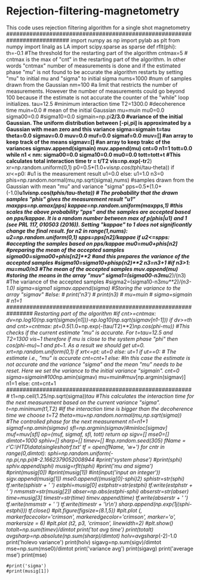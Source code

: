 # Rejection-filtering-magnetometry
This code uses rejection filtering algorithm for a single shot magnetometry
###########################################################################
import numpy as np
import pylab as plt
from numpy import linalg as LA
import scipy.sparse as sparse
def rflt(phi): 
    th=-0.1 #The threshold for the restarting part of the algorithm
    cntmax=5 # cntmax is the max of "cnt" in the restarting part of the algorithm. In other words "cntmax" number of measurements is done and if the estimated phase "mu" is not found to be accurate the algorithm restarts by setting "mu" to initial mu and "sigma" to initial sigma 
    nums=1000 #num of samples drawn from the Gaussian
    nm=100 #a limit that restricts the number of measurements. However the number of measurements could go beyond 100 because if the estimate is not accurate the counter of the "while" loop initializes. 
    tau=12.5 #minimum interaction time
    T2=1300.0 #decoherence time
    muin=0.0 # mean of the initial Gaussian
    mu=muin
    mu0=0.0
    sigma00=0.0
    #sigma10=0.0
    sigmain=np.pi**2/3.0 #variance of the initial Gaussian. The uniform distribution between [-pi,pi] is approximated by a Gaussian with mean zero and this variance
    sigma=sigmain
    t=tau
    theta=0.0
    sigmav=0.0
    muv=0.0
    muf=0.0
    sigmaf=0.0
    muv=[] #an array to keep track of the means
    sigmav=[] #an array to keep trakc of the variances
    sigmav.append(sigmain)
    muv.append(mu)
    cnt=0
    n1=1
    tott=0.0
    while n1 < nm:
        sigma00=0.0
        sigma10=0.0
        mu0=0.0
        tott=tott+t #This calculates total interaction time
        tr = t/T2
        vis=np.exp(-tr**2)
        xr=np.random.uniform(0,1)
        p0=0.5*(1.0+vis*np.cos(t*phi/tau-theta))
        if xr<=p0: #u1 is the measurement result
            u1=0.0 
        else:
            u1=1.0
        n3=0
        phis=np.random.normal(mu,np.sqrt(sigma),nums) #samples drawn from the Gaussian with mean "mu" and variance "sigma"
        pps=0.5*(1.0+(-1.0)**u1*vis*np.cos(t*phis/tau-theta)) # The probability that the drawn samples "phis" gives the measurement result "u1"
        maxpps=np.amax(pps)
        kappae=np.random.uniform(maxpps,1) #this scales the above probability "pps" and the samples are accepted based on pps/kappae. It is a random number between max of p(phis|u1) and 1 (see PRL 117, 010503 (2016)). Setting "kappae" to 1 does not significantly change the final result.
        for n2 in range(1,nums):
            u2=np.random.uniform(0,1)
            spps=pps[n2]/kappae
            if u2<=spps: #accepting the samples based on pps/kappae
                mu0=mu0+phis[n2]    #preparing the mean of the accepted samples
                sigma00=sigma00+phis[n2]**2 #and this prepares the variance of the accepted samples
                #sigma10=sigma10+phisp(n2)**2
                n3=n3+1
       #if n3>1: 
        mu=mu0/n3 #The mean of the accepted samples
        muv.append(mu) #storing the means in the array "muv"
        sigma1=(sigma00-n3*mu**2)/(n3) #The variance of the accepted samples
        #sigma2=(sigma10-n3*mu**2)/(n3-1.0)
        sigma=sigma1 
        sigmav.append(sigma) #Storing the variance to the array "sigmav"
        #else:
        #    print('n3')
        #    print(n3)
        #    mu=muin
        #    sigma=sigmain
        #    n1=1
        ################################################################ Restarting part of the algorithm
        #if cnt>=cntmax: 
        dv=np.log10(np.sqrt(sigmav[n1]))-np.log10(np.sqrt(sigmav[n1-1]))
        if dv>=th and cnt>=cntmax:
            pt=0.5*(1.0+np.exp(-(tau/T2)**2)*np.cos(phi-mu)) #This checks if the current estimate "mu" is accurate. For t=tau=12.5 and T2=1300 vis~1 therefore if mu is close to the system phase "phi" then cos(phi-mu)~1 and pt~1. As a result we should get ut=0.
            xrt=np.random.uniform(0,1)
            if xrt<=pt:
                ut=0
            else:
                ut=1
            if ut==0: # The estimate i.e., "mu" is accurate 
                cnt=cnt+1
            else: #In this case the estimate is not accurate and the variance "sigma" and the mean "mu" needs to be reset. Here we set the variance to the initial variance "sigmain".
                cnt=0
                sigma=sigmain#100*np.amin(sigmav)
                mu=muin#muv[np.argmin(sigmav)]
                n1=1
        else:
            cnt=cnt+1
        #########################################################
        t1=np.ceil(1.25/np.sqrt(sigma))*tau #This calculates the interaction time for the next measurement based on the current variance "sigma".
        t=np.minimum(t1,T2) #If the interaction time is bigger than the decoherence time we choose t=T2
        theta=mu+np.random.normal(mu,np.sqrt(sigma)) #The controlled phase for the next measurement
        n1=n1+1
    sigmaf=np.amin(sigmav) 
    sfl=np.argmin(sigmav)#minloc[sigmav]
    muf=muv[sfl]
    op=(muf, sigmaf, sfl, tott)
    return op
sigv=[]
mse0=[]
dimtot=1000
sphiv=[]
sharp=[]
timev=[]
#np.random.seed(305)
fName = r'C:\HTD\data\singleshotrf.txt'
tf = open(fName, 'w+')
for cntr in range(0,dimtot):
    sphi=np.random.uniform(-np.pi,np.pi)#-2.1662379052008944
    #print('system phase')
    #print(sphi)
    sphiv.append(sphi)
    musig=rflt(sphi)
    #print('mu and sigma')
    #print(musig[0])
    #print(musig[1])
    #int(input('input an integer'))
    sigv.append(musig[1])
    mse0.append((musig[0]-sphi)**2)
    sphistr=str(sphi)
    tf.write(sphistr + '   ')
    estphi=musig[0]
    estphstr=str(estphi)
    tf.write(estphstr + '   ')
    nmsmstr=str(musig[2])
    abser=np.abs(estphi-sphi)
    abserstr=str(abser)
    time=musig[3]
    timestr=str(time)
    timev.append(time)
    tf.write(abserstr + '    ')
    tf.write(nmsmstr + '    ')
    tf.write(timestr + '\r\n')
    sharp.append(np.exp(1j*(sphi-estphi)))
tf.close()
#plt.figure(figsize=(8.1,5))
#plt.plot (, markerfacecolor='crimson', markeredgecolor='crimson', marker='o', markersize = 6)
#plt.plot (t2, p3, 'crimson',  linewidth=2)
#plt.show()
totalt=np.sum(timev)/dimtot
print('tot avg time')
print(totalt)
avgsharp=np.absolute(np.sum(sharp)/dimtot)
holv=avgsharp**(-2)-1.0
print('holevo variance')
print(holv)
sigavg=np.sum(sigv)/dimtot
mse=np.sum(mse0)/dimtot
print('variance avg')
print(sigavg)
print('average mse')
print(mse)

    #print('sigma')
    #print(musig[1])
